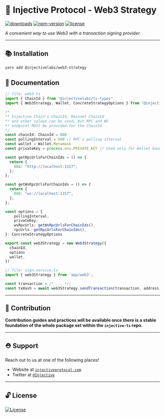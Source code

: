 # 🌟 Injective Protocol - Web3 Strategy

[![downloads](https://img.shields.io/npm/dm/@injectivelabs/web3-strategy.svg)](https://www.npmjs.com/package/@injectivelabs/web3-strategy)
[![npm-version](https://img.shields.io/npm/v/@injectivelabs/web3-strategy.svg)](https://www.npmjs.com/package/@injectivelabs/web3-strategy)
[![license](https://img.shields.io/npm/l/express.svg)]()

_A convenient way to use Web3 with a transaction signing provider._

---

## 📚 Installation

```bash
yarn add @injectivelabs/web3-strategy
```

## 📖 Documentation

```ts
// file: web3.ts
import { ChainId } from "@injectivelabs/ts-types"
import { Web3Strategy, Wallet, ConcreteStrategyOptions } from "@injectivelabs/web3-strategy";

/*
** Injective Chain's ChainId, Mainnet ChainId
** and other values can be used, but RPC and WS
** endpoint MUSt be provided for the ChainId
*/
const chainId: ChainId = 888
const pollingInterval = 500 // RPC's polling interval
const wallet = Wallet.Metamask
const privateKey = process.env.PRIVATE_KEY // Used only for Wallet based Subprovider (not needed for Metamask)

const getRpcUrlsForChainIds = () => {
  return {
    888: "http://localhost:1317",
  };
};

const getWsRpcUrlsForChainIds = () => {
  return {
    888: "ws://localhost:1317",
  };
};

const options = {
    pollingInterval,
    privateKey,
    wsRpcUrls: getWsRpcUrlsForChainIds(),
    rpcUrls: getRpcUrlsForChainIds(),
}: ConcreteStrategyOptions

export const web3Strategy = new Web3Strategy({
  chainId,
  options
  wallet,
})
```

```ts
// file: sign.service.ts
import { web3Strategy } from 'app/web3';

const transaction = /* ... */;
const txHash = await web3Strategy.sendTransaction(transaction, address);
```

---

## 📜 Contribution

**Contribution guides and practices will be available once there is a stable foundation of the whole package set within the `injective-ts` repo.**

---

## ⛑ Support

Reach out to us at one of the following places!

- Website at <a href="https://injectiveprotocol.com" target="_blank">`injectiveprotocol.com`</a>
- Twitter at <a href="https://twitter.com/Injective_" target="_blank">`@Injective`</a>

---

## 🔓 License

[![License](https://img.shields.io/:license-mit-blue.svg?style=flat-square)](https://badges.mit-license.org)

